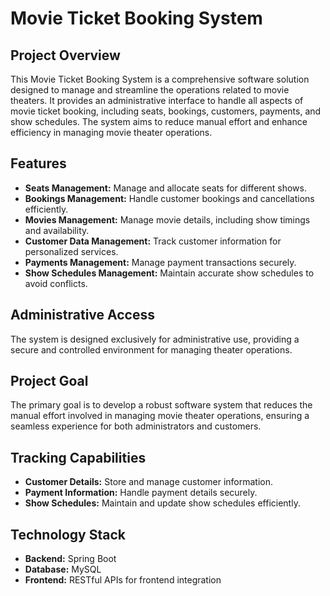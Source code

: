 # Movie Ticket Booking System

## Project Overview
This Movie Ticket Booking System is a comprehensive software solution designed to manage and streamline the operations related to movie theaters. It provides an administrative interface to handle all aspects of movie ticket booking, including seats, bookings, customers, payments, and show schedules. The system aims to reduce manual effort and enhance efficiency in managing movie theater operations.

## Features
- **Seats Management:** Manage and allocate seats for different shows.
- **Bookings Management:** Handle customer bookings and cancellations efficiently.
- **Movies Management:** Manage movie details, including show timings and availability.
- **Customer Data Management:** Track customer information for personalized services.
- **Payments Management:** Manage payment transactions securely.
- **Show Schedules Management:** Maintain accurate show schedules to avoid conflicts.

## Administrative Access
The system is designed exclusively for administrative use, providing a secure and controlled environment for managing theater operations.

## Project Goal
The primary goal is to develop a robust software system that reduces the manual effort involved in managing movie theater operations, ensuring a seamless experience for both administrators and customers.

## Tracking Capabilities
- **Customer Details:** Store and manage customer information.
- **Payment Information:** Handle payment details securely.
- **Show Schedules:** Maintain and update show schedules efficiently.

## Technology Stack
- **Backend:** Spring Boot
- **Database:** MySQL
- **Frontend:** RESTful APIs for frontend integration
